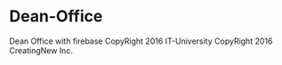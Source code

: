 # Dean-Office
Dean Office with firebase 
CopyRight 2016 IT-University
CopyRight 2016 CreatingNew Inc.

